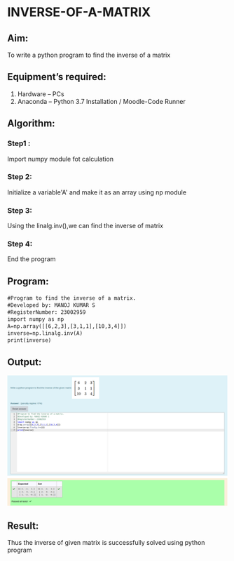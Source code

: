 # INVERSE-OF-A-MATRIX
## Aim:
To write a python program to find the inverse of a matrix
## Equipment’s required:
1. 	Hardware – PCs
2. 	Anaconda – Python 3.7 Installation / Moodle-Code Runner
## Algorithm:
### Step1 : 
Import numpy module fot calculation
### Step 2: 
Initialize a variable'A' and make it as an array using np module
### Step 3:
Using the linalg.inv(),we can find the inverse of matrix 
### Step 4: 
End the program

## Program:

```
#Program to find the inverse of a matrix.
#Developed by: MANOJ KUMAR S
#RegisterNumber: 23002959
import numpy as np
A=np.array([[6,2,3],[3,1,1],[10,3,4]])
inverse=np.linalg.inv(A)
print(inverse)

```
## Output:
![Output](./inverse.png)
## Result:
Thus the inverse of given matrix is successfully solved using python program

